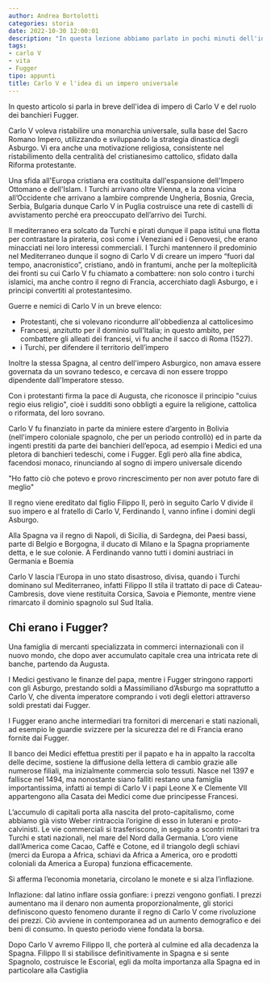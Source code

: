 ```yaml
---
author: Andrea Bortolotti
categories: storia
date: 2022-10-30 12:00:01
description: "In questa lezione abbiamo parlato in pochi minuti dell'idea di un impero universalistico di Carlo V, del ruolo dei banchieri Fugger nel sostegno al suo impero e del futuro dell'Europa dopo la divisione dell'Impero Asburgico."
tags:
- carlo V
- vita
- Fugger
tipo: appunti
title: Carlo V e l'idea di un impero universale
---
```

In questo articolo si parla in breve dell'idea di impero di Carlo V e del ruolo dei banchieri Fugger.

Carlo V voleva ristabilire una monarchia universale, sulla base del Sacro Romano Impero, utilizzando e sviluppando la strategia dinastica degli Asburgo. Vi era anche una motivazione religiosa, consistente nel ristabilimento della centralità del cristianesimo cattolico, sfidato dalla Riforma protestante.

Una sfida all'Europa cristiana era costituita dall'espansione dell'Impero Ottomano e dell'Islam. I Turchi arrivano oltre Vienna, e la zona vicina all’Occidente che arrivano a lambire comprende Ungheria, Bosnia, Grecia, Serbia, Bulgaria dunque Carlo V in Puglia costruisce una rete di castelli di avvistamento perché era preoccupato dell’arrivo dei Turchi. 

Il mediterraneo era solcato da Turchi e pirati dunque il papa istituì una flotta per contrastare la pirateria, così come i Veneziani ed i Genovesi, che erano minacciati nei loro interessi commerciali. I Turchi mantennero il predominio nel Mediterraneo dunque il sogno di Carlo V di creare un impero “fuori dal tempo, anacronistico”, cristiano, andò in frantumi, anche per la molteplicità dei fronti su cui Carlo V fu chiamato a combattere: non solo contro i turchi islamici, ma anche contro il regno di Francia, accerchiato dagli Asburgo, e i principi convertiti al protestantesimo. 

Guerre e nemici di Carlo V in un breve elenco:

* Protestanti, che si volevano ricondurre all'obbedienza al cattolicesimo
* Francesi, anzitutto per il dominio sull'Italia; in questo ambito, per combattere gli alleati dei francesi, vi fu anche il sacco di Roma (1527).
* i Turchi, per difendere il territorio dell’impero

Inoltre la stessa Spagna, al centro dell'impero Asburgico, non amava essere governata da un sovrano tedesco, e cercava di non essere troppo dipendente dall'Imperatore stesso.

Con i protestanti firma la pace di Augusta, che riconosce il principio "cuius regio eius religio", cioè i sudditi sono obbligti a eguire la religione, cattolica o riformata, del loro sovrano.

Carlo V fu finanziato in parte da miniere estere d’argento in Bolivia (nell'impero coloniale spagnolo, che per un periodo controllò) ed in parte da ingenti prestiti da parte dei banchieri dell’epoca, ad esempio i Medici ed una pletora di banchieri tedeschi, come i Fugger. Egli però alla fine abdica, facendosi monaco, rinunciando al sogno di impero universale dicendo

"Ho fatto ciò che potevo e provo rincrescimento per non aver potuto fare di meglio"

Il regno viene ereditato dal figlio Filippo II, però in seguito Carlo V divide il suo impero e al fratello di Carlo V, Ferdinando I, vanno infine i domini degli Asburgo. 


Alla Spagna va il regno di Napoli, di Sicilia, di Sardegna, dei Paesi bassi, parte di Belgio e Borgogna, il ducato di Milano e la Spagna propriamente detta, e le sue colonie. A Ferdinando vanno tutti i domini austriaci in Germania e Boemia

Carlo V lascia l’Europa in uno stato disastroso, divisa, quando i Turchi dominano sul Mediterraneo, infatti Filippo II stila il trattato di pace di Cateau-Cambresis, dove viene restituita Corsica, Savoia e Piemonte, mentre viene rimarcato il dominio spagnolo sul Sud Italia.

## Chi erano i Fugger?

Una famiglia di mercanti specializzata in commerci internazionali con il nuovo mondo, che dopo aver accumulato capitale crea una intricata rete di banche, partendo da Augusta.

I Medici gestivano le finanze del papa, mentre i Fugger stringono rapporti con gli Asburgo, prestando soldi a Massimiliano d’Asburgo ma soprattutto a Carlo V, che diventa imperatore comprando i voti degli elettori attraverso soldi prestati dai Fugger.

I Fugger erano anche intermediari tra fornitori di mercenari e stati nazionali, ad esempio le guardie svizzere per la sicurezza del re di Francia erano fornite dai Fugger.

Il banco dei Medici effettua prestiti per il papato e ha in appalto la raccolta delle decime, sostiene la diffusione della lettera di cambio grazie alle numerose filiali, ma inizialmente commercia solo tessuti. Nasce nel 1397 e fallisce nel 1494, ma nonostante siano falliti restano una famiglia importantissima, infatti ai tempi di Carlo V i papi Leone X e Clemente VII appartengono alla Casata dei Medici come due principesse Francesi.

L’accumulo di capitali porta alla nascita del proto-capitalismo, come abbiamo già visto Weber rintraccia l’origine di esso in luterani e proto-calvinisti. Le vie commerciali si trasferiscono, in seguito a scontri militari tra Turchi e stati nazionali, nel mare del Nord dalla Germania. L’oro viene dall’America come Cacao, Caffé e Cotone, ed il triangolo degli schiavi (merci da Europa a Africa, schiavi da Africa a America, oro e prodotti coloniali da America a Europa) funziona efficacemente.

Si afferma l’economia monetaria, circolano le monete e si alza l’inflazione. 

Inflazione: dal latino inflare ossia gonfiare: i prezzi vengono gonfiati. I prezzi aumentano ma il denaro non aumenta proporzionalmente, gli storici definiscono questo fenomeno durante il regno di Carlo V come rivoluzione dei prezzi. Ciò avviene in contemporanea ad un aumento demografico e dei beni di consumo. In questo periodo viene fondata la borsa.

Dopo Carlo V avremo Filippo II, che porterà al culmine ed alla decadenza la Spagna. Filippo II si stabilisce definitivamente in Spagna e si sente Spagnolo, costruisce le Escorial, egli da molta importanza alla Spagna ed in particolare alla Castiglia 